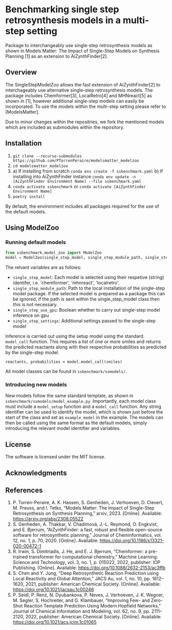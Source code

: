 # Benchmarking single step retrosynthesis models in a multi-step setting
Package to interchangeably use single-step retrosynthesis models as shown in Models Matter: The Impact of Single-Step Models on Synthesis Planning [1] as an extension to AiZynthFinder[2].

## Overview

The SingleStepModelZoo allows the fast extension of AiZynthFinder[2] to interchageably use alternative single-step retrosynthesis models. The package includes Chemformer[3], LocalRetro[4] and MHNreact[5] as shown in [1], however additional single-step models can easily be incorporated. To use the models within the multi-step setting please refer to [ModelsMatter].

Due to minor changes within the repositries, we fork the mentioned models which are included as submodules within the repository.

## Installation
1. ``` git clone --recurse-submodules https://github.com/PTorrenPeraire/modelsmatter_modelzoo ```
2. ```cd modelsmatter_modelzoo```
3. a) If installing from scratch ```conda env create -f ssbenchmark.yaml```
   b) If installing into AiZynthFinder instance ```conda env update -n [AiZynthFinder Environment Name] --file ssbenchmark.yaml```
5. ```conda activate ssbenchmark``` or ```conda activate [AiZynthFinder Environment Name]```
6. ```poetry install```

By default, the environment includes all packages required for the use of the default models.

## Using ModelZoo

### Running default models
```python
from ssbenchmark.model_zoo import ModelZoo
model = ModelZoo(single_step_model, single_step_module_path, single_step_use_gpu, single_step_settings)
```
The relvant variables are as follows:
- `single_step_model`: Each model is selected using their respetive (string) identifer, i.e. 'chemformer', 'mhnreact', 'localretro'. 
- `single_step_module_path`: Path to the local installation of the single-step model package. If the selected model is prepared as a package this can be ignored, if the path is sent within the single_step_model class then this is not necessary.
- `single_step_use_gpu`: Boolean whether to carry out single-step model inference on gpu
- `single_step_settings`: Additional settings passed to the single-step model


Inference is carried out using the setup model using the standard `model_call` function. This requires a list of one or more smiles and returns the predicted reactants along with their respective probabilities as predicted by the single-step model.
```
reactants, probabilities = model.model_call(smiles)
```
All model classes can be found in `ssbenchmark/ssmodels/`.

### Introducing new models
New models follow the same standard template, as shown in `ssbenchmark/ssmodels/model_example.py`. Importantly, each model class must include a `model_setup` function and a `model_call` function. Any string identifier can be used to identify the model, which is shown just before the start of the class and set as `example_model` in the example. The models can then be called using the same format as the default models, simply introducing the relevant model identifier and variables.

## License
The software is licensed under the MIT license.

## Acknowledgments




## References
1.  P. Torren-Peraire, A. K. Hassen, S. Genheden, J. Verhoeven, D. Clevert, M. Preuss, and I. Tetko,
“Models Matter: The Impact of Single-Step Retrosynthesis on Synthesis Planning,” arxiv, 2023. [Online]. Available:
https://arxiv.org/abs/2308.05522
2.  S. Genheden, A. Thakkar, V. Chadimová, J.-L. Reymond, O. Engkvist, and E. Bjerrum,
“AiZynthFinder: a fast, robust and flexible open-source software for retrosynthetic
planning,” Journal of Cheminformatics, vol. 12, no. 1, p. 70, 2020. [Online]. Available:
https://doi.org/10.1186/s13321-020-00472-1
3. R. Irwin, S. Dimitriadis, J. He, and E. J. Bjerrum, “Chemformer: a pre-trained
transformer for computational chemistry,” Machine Learning: Science and Technology,
vol. 3, no. 1, p. 015022, 2022, publisher: IOP Publishing. [Online]. Available:
https://doi.org/10.1088/2632-2153/ac3ffb
4. S. Chen and Y. Jung, “Deep Retrosynthetic Reaction Prediction using Local Reactivity and
Global Attention,” JACS Au, vol. 1, no. 10, pp. 1612–1620, 2021, publisher: American
Chemical Society. [Online]. Available: https://doi.org/10.1021/jacsau.1c00246
5. P. Seidl, P. Renz, N. Dyubankova, P. Neves, J. Verhoeven, J. K. Wegner, M. Segler,
S. Hochreiter, and G. Klambauer, “Improving Few- and Zero-Shot Reaction Template
Prediction Using Modern Hopfield Networks,” Journal of Chemical Information and
Modeling, vol. 62, no. 9, pp. 2111–2120, 2022, publisher: American Chemical Society.
[Online]. Available: https://doi.org/10.1021/acs.jcim.1c01065
